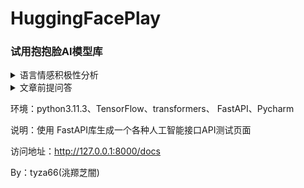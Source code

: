 # HuggingFacePlay
### 试用抱抱脸AI模型库

<details><summary>语言情感积极性分析</summary>
<img src="./效果/语言情感积极性分析.png"/>
</details>

<details><summary>文章前提问答</summary>
<img src="./效果/文章前提问答.png"/>
</details>

环境：python3.11.3、TensorFlow、transformers、 FastAPI、Pycharm

说明：使用 FastAPI库生成一个各种人工智能接口API测试页面

访问地址：http://127.0.0.1:8000/docs

By：tyza66(洮羱芝闇)